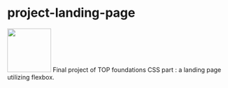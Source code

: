 # project-landing-page
<img height=auto width=100px src="https://cdn.statically.io/gh/TheOdinProject/curriculum/81a5d553f4073e593d23a6ab00d50eef8620796d/foundations/html_css/project/imgs/01.png"/>
Final project of TOP foundations CSS part : a landing page utilizing flexbox.
